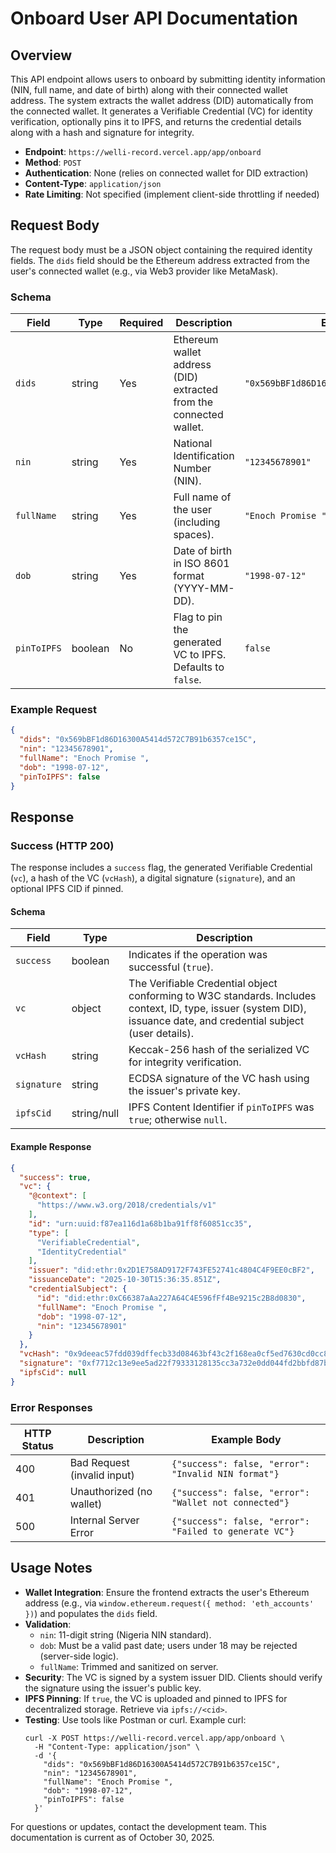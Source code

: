# Onboard User API Documentation

## Overview
This API endpoint allows users to onboard by submitting identity information (NIN, full name, and date of birth) along with their connected wallet address. The system extracts the wallet address (DID) automatically from the connected wallet. It generates a Verifiable Credential (VC) for identity verification, optionally pins it to IPFS, and returns the credential details along with a hash and signature for integrity.

- **Endpoint**: `https://welli-record.vercel.app/app/onboard`
- **Method**: `POST`
- **Authentication**: None (relies on connected wallet for DID extraction)
- **Content-Type**: `application/json`
- **Rate Limiting**: Not specified (implement client-side throttling if needed)

## Request Body
The request body must be a JSON object containing the required identity fields. The `dids` field should be the Ethereum address extracted from the user's connected wallet (e.g., via Web3 provider like MetaMask).

### Schema
| Field       | Type    | Required | Description                                                                 | Example Value                  |
|-------------|---------|----------|-----------------------------------------------------------------------------|--------------------------------|
| `dids`     | string  | Yes      | Ethereum wallet address (DID) extracted from the connected wallet.          | `"0x569bBF1d86D16300A5414d572C7B91b6357ce15C"` |
| `nin`      | string  | Yes      | National Identification Number (NIN).                                       | `"12345678901"`                |
| `fullName` | string  | Yes      | Full name of the user (including spaces).                                   | `"Enoch Promise "`             |
| `dob`      | string  | Yes      | Date of birth in ISO 8601 format (YYYY-MM-DD).                              | `"1998-07-12"`                 |
| `pinToIPFS`| boolean | No       | Flag to pin the generated VC to IPFS. Defaults to `false`.                  | `false`                        |

### Example Request
```json
{
  "dids": "0x569bBF1d86D16300A5414d572C7B91b6357ce15C",
  "nin": "12345678901",
  "fullName": "Enoch Promise ",
  "dob": "1998-07-12",
  "pinToIPFS": false
}
```

## Response
### Success (HTTP 200)
The response includes a `success` flag, the generated Verifiable Credential (`vc`), a hash of the VC (`vcHash`), a digital signature (`signature`), and an optional IPFS CID if pinned.

#### Schema
| Field       | Type     | Description                                                                 |
|-------------|----------|-----------------------------------------------------------------------------|
| `success`  | boolean  | Indicates if the operation was successful (`true`).                         |
| `vc`       | object   | The Verifiable Credential object conforming to W3C standards. Includes context, ID, type, issuer (system DID), issuance date, and credential subject (user details). |
| `vcHash`   | string   | Keccak-256 hash of the serialized VC for integrity verification.            |
| `signature`| string   | ECDSA signature of the VC hash using the issuer's private key.              |
| `ipfsCid`  | string/null | IPFS Content Identifier if `pinToIPFS` was `true`; otherwise `null`.     |

#### Example Response
```json
{
  "success": true,
  "vc": {
    "@context": [
      "https://www.w3.org/2018/credentials/v1"
    ],
    "id": "urn:uuid:f87ea116d1a68b1ba91ff8f60851cc35",
    "type": [
      "VerifiableCredential",
      "IdentityCredential"
    ],
    "issuer": "did:ethr:0x2D1E758AD9172F743FE52741c4804C4F9EE0cBF2",
    "issuanceDate": "2025-10-30T15:36:35.851Z",
    "credentialSubject": {
      "id": "did:ethr:0xC66387aAa227A64C4E596fFf4Be9215c2B8d0830",
      "fullName": "Enoch Promise ",
      "dob": "1998-07-12",
      "nin": "12345678901"
    }
  },
  "vcHash": "0x9deeac57fdd039dffecb33d08463bf43c2f168ea0cf5ed7630cd0cc8111d27f5",
  "signature": "0xf7712c13e9ee5ad22f79333128135cc3a732e0dd044fd2bbfd87b80bbdd36d3c6cc02b676d97322b469267bee409c1e6c54633acf0c97bd898d2783335fee77e1b",
  "ipfsCid": null
}
```

### Error Responses
| HTTP Status | Description                  | Example Body                                      |
|-------------|------------------------------|---------------------------------------------------|
| 400         | Bad Request (invalid input) | `{"success": false, "error": "Invalid NIN format"}` |
| 401         | Unauthorized (no wallet)    | `{"success": false, "error": "Wallet not connected"}` |
| 500         | Internal Server Error       | `{"success": false, "error": "Failed to generate VC"}` |

## Usage Notes
- **Wallet Integration**: Ensure the frontend extracts the user's Ethereum address (e.g., via `window.ethereum.request({ method: 'eth_accounts' })`) and populates the `dids` field.
- **Validation**: 
  - `nin`: 11-digit string (Nigeria NIN standard).
  - `dob`: Must be a valid past date; users under 18 may be rejected (server-side logic).
  - `fullName`: Trimmed and sanitized on server.
- **Security**: The VC is signed by a system issuer DID. Clients should verify the signature using the issuer's public key.
- **IPFS Pinning**: If `true`, the VC is uploaded and pinned to IPFS for decentralized storage. Retrieve via `ipfs://<cid>`.
- **Testing**: Use tools like Postman or curl. Example curl:
  ```
  curl -X POST https://welli-record.vercel.app/app/onboard \
    -H "Content-Type: application/json" \
    -d '{
      "dids": "0x569bBF1d86D16300A5414d572C7B91b6357ce15C",
      "nin": "12345678901",
      "fullName": "Enoch Promise ",
      "dob": "1998-07-12",
      "pinToIPFS": false
    }'
  ```

For questions or updates, contact the development team. This documentation is current as of October 30, 2025.